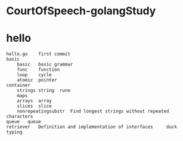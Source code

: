 # CourtOfSpeech-golangStudy
# hello
    hello.go    first commit
    basic
        basic   basic grammar
        func    function
        loop    cycle
        atomic  pointer
    container
        strings string  rune
        maps
        arrays  array
        slices  slice
        nonrepeatingsubstr  Find longest strings without repeated characters
    queue   queue
    retriever   Definition and implementation of interfaces     duck typing
           

